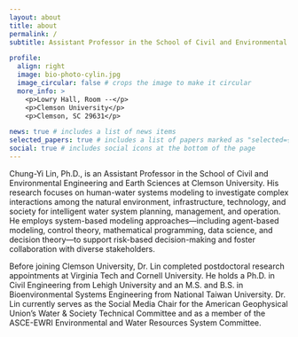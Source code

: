 ```yaml
---
layout: about
title: about
permalink: /
subtitle: Assistant Professor in the School of Civil and Environmental Engineering and Earth Sciences at Clemson University

profile:
  align: right
  image: bio-photo-cylin.jpg
  image_circular: false # crops the image to make it circular
  more_info: >
    <p>Lowry Hall, Room --</p>
    <p>Clemson University</p>
    <p>Clemson, SC 29631</p>

news: true # includes a list of news items
selected_papers: true # includes a list of papers marked as "selected={true}"
social: true # includes social icons at the bottom of the page
---
```


Chung-Yi Lin, Ph.D., is an Assistant Professor in the School of Civil and Environmental Engineering and Earth Sciences at Clemson University. His research focuses on human-water systems modeling to investigate complex interactions among the natural environment, infrastructure, technology, and society for intelligent water system planning, management, and operation. He employs system-based modeling approaches—including agent-based modeling, control theory, mathematical programming, data science, and decision theory—to support risk-based decision-making and foster collaboration with diverse stakeholders.

Before joining Clemson University, Dr. Lin completed postdoctoral research appointments at Virginia Tech and Cornell University. He holds a Ph.D. in Civil Engineering from Lehigh University and an M.S. and B.S. in Bioenvironmental Systems Engineering from National Taiwan University. Dr. Lin currently serves as the Social Media Chair for the American Geophysical Union’s Water & Society Technical Committee and as a member of the ASCE-EWRI Environmental and Water Resources System Committee.